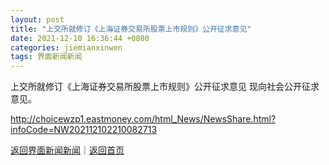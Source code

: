 ```yaml
---
layout: post
title: "上交所就修订《上海证券交易所股票上市规则》公开征求意见"
date: 2021-12-10 16:36:44 +0800
categories: jiemianxinwen
tags: 界面新闻新闻
---
```

上交所就修订《上海证券交易所股票上市规则》公开征求意见
现向社会公开征求意见。

<http://choicewzp1.eastmoney.com/html_News/NewsShare.html?infoCode=NW202112102210082713>

[返回界面新闻新闻](//finews.withounder.com/jiemianxinwen/)｜[返回首页](//finews.withounder.com/)